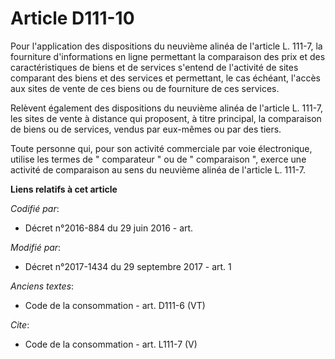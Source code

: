 # Article D111-10

Pour l'application des dispositions du neuvième alinéa de l'article L. 111-7, la fourniture d'informations en ligne
permettant la comparaison des prix et des caractéristiques de biens et de services s'entend de l'activité de sites comparant
des biens et des services et permettant, le cas échéant, l'accès aux sites de vente de ces biens ou de fourniture de ces
services. 

Relèvent également des dispositions du neuvième alinéa de l'article L. 111-7, les sites de vente à distance qui proposent, à
titre principal, la comparaison de biens ou de services, vendus par eux-mêmes ou par des tiers. 

Toute personne qui, pour son activité commerciale par voie électronique, utilise les termes de " comparateur " ou de "
comparaison ", exerce une activité de comparaison au sens du neuvième alinéa de l'article L. 111-7.

**Liens relatifs à cet article**

_Codifié par_:

  - Décret n°2016-884 du 29 juin 2016 - art.

_Modifié par_:

  - Décret n°2017-1434 du 29 septembre 2017 - art. 1

_Anciens textes_:

  - Code de la consommation - art. D111-6 (VT)

_Cite_:

  - Code de la consommation - art. L111-7 (V)
